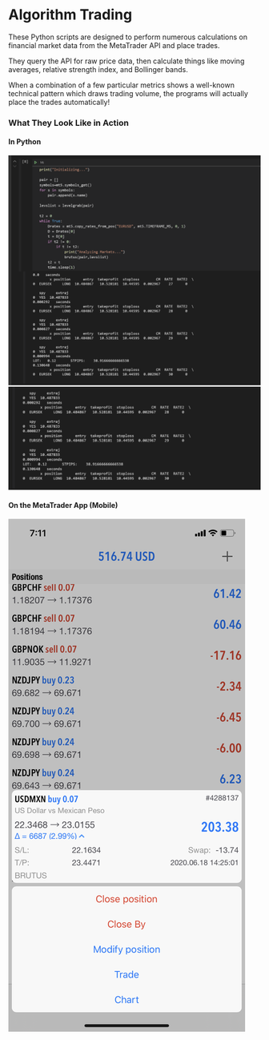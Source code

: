 # Algorithm Trading

These Python scripts are designed to perform numerous calculations on financial market data from the MetaTrader API and place trades.

They query the API for raw price data, then calculate things like moving averages, relative strength index, and Bollinger bands. 

When a combination of a few particular metrics shows a well-known technical pattern which draws trading volume, the programs will actually place the trades automatically!

### What They Look Like in Action

#### In Python

![](brutusaction.png)
![](brutusaction_zoom.png)

#### On the MetaTrader App (Mobile)
![](brutusaction2.png)